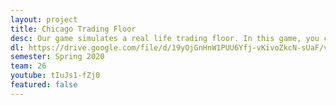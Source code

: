 ```yaml
---
layout: project
title: Chicago Trading Floor
desc: Our game simulates a real life trading floor. In this game, you can buy and sell stocks to maximize the returns on your portfolio. You can also walk around the trading floor and look at the forecasts board for additional possible information. Overall, the goal is to create an immersive trading experience for our target audience- which is FIN 419 students.
dl: https://drive.google.com/file/d/19yOjGnHnW1PUU6Yfj-vKivoZkcN-sUaF/view?usp=sharing
semester: Spring 2020
team: 26
youtube: tIuJs1-fZj0
featured: false
---
```

